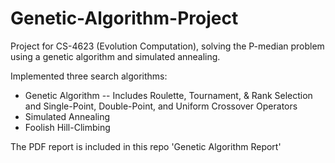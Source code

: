 # Genetic-Algorithm-Project
Project for CS-4623 (Evolution Computation), solving the P-median problem using a genetic algorithm and simulated annealing.

Implemented three search algorithms:
  - Genetic Algorithm -- Includes Roulette, Tournament, & Rank Selection and Single-Point, Double-Point, and Uniform Crossover Operators
  - Simulated Annealing
  - Foolish Hill-Climbing

The PDF report is included in this repo 'Genetic Algorithm Report'
